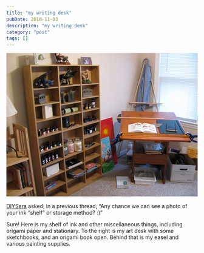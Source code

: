 ```yaml
---
title: "my writing desk"
pubDate: 2010-11-03
description: "my writing desk"
category: "post"
tags: []
---
```


![](desk.jpg)

[DIYSara](http://diysara.tumblr.com/) asked, in a previous thread, “Any chance we can see a photo of your ink “shelf” or storage method? :)”

Sure! Here is my shelf of ink and other miscellaneous things, including origami paper and stationary. To the right is my art desk with some sketchbooks, and an origami book open. Behind that is my easel and various painting supplies.
